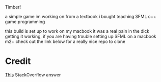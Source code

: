 Timber!

a simple game im working on from a textbook i bought teaching SFML c++ game programming

this build is set up to work on my macbook it was a real pain in the dick getting it working, if you are having trouble setting up SFML on a macbook m2+ check out the link below for a really nice repo to clone

# Credit

[This](https://stackoverflow.com/a/73402250/10626998) StackOverflow answer
